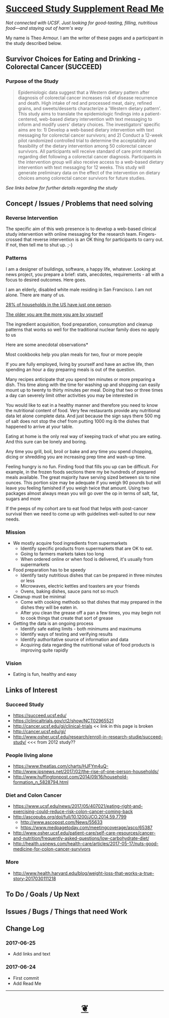 <span style=display:none; >[You are now in a GitHub source code view - click this link to view Read Me file as a web page]( http://pushme-pullyou.github.io/tootoo/r5/succeed-study-supplement/#tootoo/r5/succeed-study-supplement/README.md "View file as a web page." ) </span>


<!--
<a href="https://pushme-pullyou.github.io/" >pushme-pullyou.github.io</a> &raquo;  <a href="https://pushme-pullyou.github.io/tootoo/" >tootoo</a> &raquo; </h3> <a href="https://pushme-pullyou.github.io/tootoo/r5/" >r5</a> &raquo; </h3>
-->

[Succeed Study Supplement Read Me]( https://pushme-pullyou.github.io/#tootoo/r5/succeed-study-supplement/README.md )
===
_Not connected with UCSF. Just looking for good-tasting, filling, nutritious food&mdash;and staying out of harm's way_

My name is Theo Armour. I am the writer of these pages and a participant in the study described below.


## Survivor Choices for Eating and Drinking - Colorectal Cancer (SUCCEED)

###  Purpose of the Study
> Epidemiologic data suggest that a Western dietary pattern after diagnosis of colorectal cancer increases risk of disease recurrence and death. High intake of red and processed meat, dairy, refined grains, and sweets/desserts characterize a 'Western dietary pattern'. This study aims to translate the epidemiologic findings into a patient-centered, web-based dietary intervention with text messaging to inform and modify users' dietary choices. The investigators' specific aims are to: 1) Develop a web-based dietary intervention with text messaging for colorectal cancer survivors; and 2) Conduct a 12-week pilot randomized controlled trial to determine the acceptability and feasibility of the dietary intervention among 50 colorectal cancer survivors. All participants will receive standard of care print materials regarding diet following a colorectal cancer diagnosis. Participants in the intervention group will also receive access to a web-based dietary intervention with text messaging for 12 weeks. This study will generate preliminary data on the effect of the intervention on dietary choices among colorectal cancer survivors for future studies.

_See links below for further details regarding the study_

## Concept / Issues / Problems that need solving
<!--

The general format is an adaptation of the ideas developed in Alexander's _et al_ [A Pattern Language]( https://books.google.com/books?id=hwAHmktpk5IC&pg=PR10#v=onepage&q&f=false ) - as summarized on page 10.

Each pattern describes a problem which occurs over and over again in our environment, and then describes the core of the solution to that problem, in such a way that you can use this solution a million times over, without ever doing it the same way twice.

patterns are descriptions of common problems and proposal for the solutions that can be used repeatedly every time the problem is encountered and producing an different outcome.

-->

### Reverse Intervention

The specific aim of this web presence is to develop a web-based clinical study intervention with online messaging for the research team. Fingers-crossed that reverse intervention is an OK thing for participants to carry out. If not, then tell me to shut up. ;-)

### Patterns

I am a designer of buildings, software, a happy life, whatever. Looking at news project, you prepare a brief: stats, anecdotes, requirements - all with a focus to desired outcomes. Here goes.

I am an elderly, disabled white male residing in San Francisco. I am not alone. There are many of us.

[28% of households in the US have just one person]( http://www.ipsnews.net/2017/02/the-rise-of-one-person-households/ ).

[The older you are the more you are by yourself]( https://www.theatlas.com/charts/HJFYm4uQ- )

The ingredient acquisition, food preparation, consumption and cleanup patterns that works so well for the traditional nuclear family does no apply to us

Here are some anecdotal observations*

Most cookbooks help you plan meals for two, four or more people

If you are fully employed, living by yourself and have an active life, then spending an hour a day preparing meals is out of the question.

Many recipes anticipate that you spend ten minutes or more preparing a dish. This time along with the time for washing up and shopping can easily mount up to twenty to thirty minutes per meal. Doing that two or three times a day can severely limit other activities you may be interested in

You would like to eat in a healthy manner and therefore you need to know the nutritional content of food. Very few restaurants provide any nutritional data let alone complete data. And just because the sign says there 500 mg of salt does not stop the chef from putting 1000 mg ib the dishes that happened to arrive at your table.

Eating at home is the only real way of keeping track of what you are eating. And this sure can be lonely and boring.

Any time you grill, boil, broil or bake and any time you spend chopping, dicing or shredding you are increasing prep time and wash-up time.

Feeling hungry is no fun. Finding food that fills you up can be difficult. For example, in the frozen foods sections there my be hundreds of prepared meals available. The great majority have serving sized between six to nine ounces. This portion size may be adequate if you weigh 90 pounds but will leave you feeling famished if you weigh twice that amount. Using two packages almost always mean you will go over the op in terms of salt, fat, sugars and more

If the peeps of my cohort are to eat food that helps with post-cancer survival then we need to come up with guidelines well-suited to our new needs.


### Mission
<!-- a statement of a rationale, applicable now as well as in the future -->

* We mostly acquire food ingredients from supermarkets
	* Identify specific products from supermarkets that are OK to eat.
	* Going to farmers markets takes too long
	* When ordered online or when food is delivered, it's usually from supermarkets
* Food preparation has to be speedy
	* Identify tasty nutritious dishes that can be prepared in three minutes or less
	* Microwaves, electric kettles and toasters are your friends
	* Ovens, baking dishes, sauce pans not so much
* Cleanup must be minimal
	* Come with cooking methods so that dishes that may prepared in the dishes they will be eaten in.
	* After you clean the grease off a pan a few times, you may begin not to cook things that create that sort of grease
* Getting the data is an ongoing process
	* Identify safe eating limits - both minimums and maximums
	* Identify ways of testing and verifying results
	* Identify authoritative source of information and data
	* Acquiring data regarding the nutritional value of food products is improving quite rapidly



### Vision
<!--  a descriptive picture of a desired future state -->

* Eating is fun, healthy and easy



<!--
## Features

## Users
_where used_

Intended for xxx
-->


## Links of Interest

### Succeed Study

* https://succeed.ucsf.edu/
* https://clinicaltrials.gov/ct2/show/NCT02965521
* http://cancer.ucsf.edu/gi/clinical-trials << link in this page is broken
* http://cancer.ucsf.edu/gi/
* http://www.osher.ucsf.edu/research/enroll-in-research-studie/succeed-study/ <<< from 2012 study??


### People living alone

* https://www.theatlas.com/charts/HJFYm4uQ-
* http://www.ipsnews.net/2017/02/the-rise-of-one-person-households/
* http://www.huffingtonpost.com/2014/09/16/household-formation_n_5828794.html


### Diet and Colon Cancer

* https://www.ucsf.edu/news/2017/05/407021/eating-right-and-exercising-could-reduce-risk-colon-cancer-coming-back
* http://ascopubs.org/doi/full/10.1200/JCO.2014.59.7799
	* http://www.ascopost.com/News/55633
	* https://www.medpagetoday.com/meetingcoverage/asco/65387
* http://www.osher.ucsf.edu/patient-care/self-care-resources/cancer-and-nutrition/frequently-asked-questions/low-carbohydrate-diet/
* http://health.usnews.com/health-care/articles/2017-05-17/nuts-good-medicine-for-colon-cancer-survivors


### More

* http://www.health.harvard.edu/blog/weight-loss-that-works-a-true-story-2017030111218

## To Do / Goals / Up Next


## Issues / Bugs / Things that need Work


## Change Log

### 2017-06-25

* Add links and text

### 2017-06-24

* First commit
* Add Read Me


***

<h1 style=text-align:center;text-decoration:none;width:100%; ><a href=javascript:window.scrollTo(0,0); title='pushMe pullYou ~ your coming and going happy place' > ❦ </a></h1>

